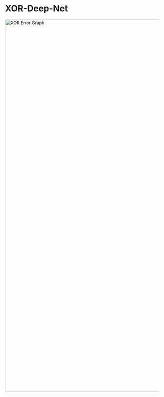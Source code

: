 # XOR-Deep-Net

<img width="1217" alt="XOR Error Graph" src="https://user-images.githubusercontent.com/69181932/142936754-cbcdbcb1-1089-4796-a38c-26cd7dc8fc7f.png">
